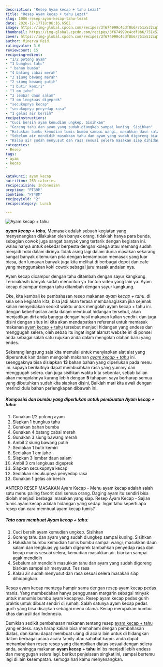 ```yaml
---
description: "Resep Ayam kecap + tahu Lezat"
title: "Resep Ayam kecap + tahu Lezat"
slug: 1906-resep-ayam-kecap-tahu-lezat
date: 2020-12-17T18:06:16.656Z
image: https://img-global.cpcdn.com/recipes/3f674999c4cdf8b6/751x532cq70/ayam-kecap-tahu-foto-resep-utama.jpg
thumbnail: https://img-global.cpcdn.com/recipes/3f674999c4cdf8b6/751x532cq70/ayam-kecap-tahu-foto-resep-utama.jpg
cover: https://img-global.cpcdn.com/recipes/3f674999c4cdf8b6/751x532cq70/ayam-kecap-tahu-foto-resep-utama.jpg
author: Minerva Reid
ratingvalue: 3.6
reviewcount: 15
recipeingredient:
- "1/2 potong ayam"
- "1 bungkus tahu"
- " bahan bumbu"
- "4 batang cabai merah"
- "3 siung bawang merah"
- "2 siung bawang putih"
- "1 butir kemiri"
- "1 cm jahe"
- "3 lembar daun salam"
- "3 cm lengkuas digeprek"
- "secukupnya kecap"
- "secukupnya penyedap rasa"
- "1 gelas air bersih"
recipeinstructions:
- "Cuci bersih ayam kemudian ungkep. Sisihkan"
- "Goreng tahu dan ayam yang sudah diungkep sampai kuning. Sisihkan"
- "Haluskan bumbu kemudian tumis bumbu sampai wangi, masukkan daun salam dan lengkuas yg sudah digeprek tambahkan penyedap rasa dan kecap manis sesuai selera, kemudian masukkan air. biarkan sampai agak mendidih"
- "Sebelum air mendidih masukkan tahu dan ayam yang sudah digoreng biarkan sampai air menyusut. Tes rasa"
- "Kalau air sudah menyusut dan rasa sesuai selera masakan siap dihidangkan."
categories:
- Resep
tags:
- ayam
- kecap
- 

katakunci: ayam kecap  
nutrition: 268 calories
recipecuisine: Indonesian
preptime: "PT39M"
cooktime: "PT40M"
recipeyield: "2"
recipecategory: Lunch

---
```



![Ayam kecap + tahu](https://img-global.cpcdn.com/recipes/3f674999c4cdf8b6/751x532cq70/ayam-kecap-tahu-foto-resep-utama.jpg)

<b><i>ayam kecap + tahu</i></b>, Memasak adalah sebuah kegiatan yang menyenangkan dilakukan oleh banyak orang. tidaklah hanya para bunda, sebagian cowok juga sangat banyak yang tertarik dengan kegiatan ini. walau hanya untuk sekedar berpesta dengan kolega atau memang sudah menjadi hobi dalam dirinya. tidak asing lagi dalam dunia masakan sekarang sangat banyak ditemukan pria dengan kemampuan memasak yang luar biasa, dan lumayan banyak juga kita melihat di berbagai depot dan cafe yang menggunakan koki cowok sebagai juru masak andalan nya.

Ayam kecap dicampur dengan tahu ditambah dengan sayur kangkung. Terimakasih banyak sudah menonton ya Tonton video yang lain ya. Ayam kecap dicampur dengan tahu ditambah dengan sayur kangkung.

Oke, kita kembali ke pembahasan resep makanan <i>ayam kecap + tahu</i>. di sela sela kegiatan kita, bisa jadi akan terasa membahagiakan jika sejenak kalian menyediakan sedikit waktu untuk mengolah ayam kecap + tahu ini. dengan keberhasilan anda dalam membuat hidangan tersebut, akan menjadikan diri anda bangga dengan hasil makanan kalian sendiri. dan juga disini dengan situs ini kita akan mendapatkan referensi untuk memasak makanan <u>ayam kecap + tahu</u> tersebut menjadi hidangan yang endess dan menggugah selera, oleh sebab itu ingat ingat alamat website ini di ponsel anda sebagai salah satu rujukan anda dalam mengolah olahan baru yang endes.


Sekarang langsung saja kita memulai untuk menyiapkan alat alat yang diperuntuk kan dalam mengolah makanan <u><i>ayam kecap + tahu</i></u> ini. seenggaknya bisa disiapkan <b>13</b> bahan bahan yang diperlukan pada menu ini. supaya berikutnya dapat membuahkan rasa yang yummy dan menggugah selera. dan juga sisihkan waktu kita sebentar, sebab kalian akan mengolahnya kurang lebih dengan <b>5</b> tahapan. saya berharap semua yang dibutuhkan sudah kita siapkan disini, Baiklah mari kita awali dengan merinci dulu bahan perlengkapan dibawah ini.

<!--inarticleads1-->

##### Komposisi dan bumbu yang diperlukan untuk pembuatan Ayam kecap + tahu:

1. Gunakan 1/2 potong ayam
1. Siapkan 1 bungkus tahu
1. Gunakan  bahan bumbu
1. Gunakan 4 batang cabai merah
1. Gunakan 3 siung bawang merah
1. Ambil 2 siung bawang putih
1. Sediakan 1 butir kemiri
1. Sediakan 1 cm jahe
1. Siapkan 3 lembar daun salam
1. Ambil 3 cm lengkuas digeprek
1. Siapkan secukupnya kecap
1. Sediakan secukupnya penyedap rasa
1. Gunakan 1 gelas air bersih


ANTERO RESEP MASAKAN Ayam Kecap - Menu ayam kecap adalah salah satu menu paling favorit dari semua orang. Daging ayam itu sendiri bisa diolah menjadi berbagai masakan yang siap. Resep Ayam Kecap - Sajian tumis ayam kecap adalah hidangan yang sedap. Ingin tahu seperti apa resep dan cara membuat ayam kecap tumis? 

<!--inarticleads2-->

##### Tata cara membuat Ayam kecap + tahu:

1. Cuci bersih ayam kemudian ungkep. Sisihkan
1. Goreng tahu dan ayam yang sudah diungkep sampai kuning. Sisihkan
1. Haluskan bumbu kemudian tumis bumbu sampai wangi, masukkan daun salam dan lengkuas yg sudah digeprek tambahkan penyedap rasa dan kecap manis sesuai selera, kemudian masukkan air. biarkan sampai agak mendidih
1. Sebelum air mendidih masukkan tahu dan ayam yang sudah digoreng biarkan sampai air menyusut. Tes rasa
1. Kalau air sudah menyusut dan rasa sesuai selera masakan siap dihidangkan.


Resep ayam kecap mentega hampir sama dengan resep ayam kecap pedas manis. Yang membedakan hanya penggunaan margarin sebagai minyak untuk menumis bumbu ayam kecapnya. Resep ayam kecap pedas gurih praktis untuk dibuat sendiri di rumah. Salah satunya ayam kecap pedas gurih yang bisa disajikan sebagai menu utama. Kecap merupakan bumbu khas dan asli dari Indonesia. 

Demikian sedikit pembahasan makanan tentang resep <u>ayam kecap + tahu</u> yang endess. saya harap kalian bisa memahami dengan pembahasan diatas, dan kamu dapat membuat ulang di acara lain untuk di hidangkan dalam berbagai acara acara family atau sahabat kamu. anda dapat menambahkan resep resep yang ditampilkan diatas sesuai dengan selera anda, sehingga makanan <b>ayam kecap + tahu</b> ini bs menjadi lebih endess dan menggugah selera lagi. berikut penjelasan singkat ini, sampai bertemu lagi di lain kesempatan. semoga hari kamu menyenangkan.

